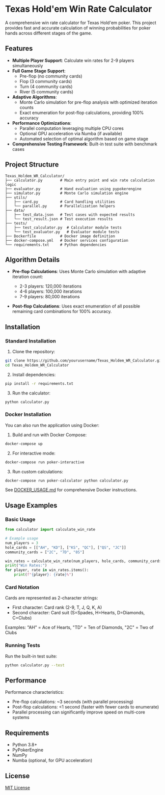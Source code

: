 # Texas Hold'em Win Rate Calculator

A comprehensive win rate calculator for Texas Hold'em poker. This project provides fast and accurate calculation of winning probabilities for poker hands across different stages of the game.

## Features

- **Multiple Player Support**: Calculate win rates for 2-9 players simultaneously
- **Full Game Stage Support**: 
  - Pre-flop (no community cards)
  - Flop (3 community cards)
  - Turn (4 community cards)
  - River (5 community cards)
- **Adaptive Algorithms**:
  - Monte Carlo simulation for pre-flop analysis with optimized iteration counts
  - Exact enumeration for post-flop calculations, providing 100% accuracy
- **Performance Optimizations**:
  - Parallel computation leveraging multiple CPU cores
  - Optional GPU acceleration via Numba (if available)
  - Automated selection of optimal algorithm based on game stage
- **Comprehensive Testing Framework**: Built-in test suite with benchmark cases

## Project Structure

```
Texas_Holdem_WR_Calculator/
├── calculator.py        # Main entry point and win rate calculation logic
├── evaluator.py         # Hand evaluation using pypokerengine
├── simulator.py         # Monte Carlo simulation engine
├── utils/
│   ├── card.py          # Card handling utilities
│   └── parallel.py      # Parallelization helpers
├── data/
│   ├── test_data.json   # Test cases with expected results
│   └── test_result.json # Test execution results
├── tests/
│   ├── test_calculator.py  # Calculator module tests
│   └── test_evaluator.py   # Evaluator module tests
├── Dockerfile           # Docker image definition
├── docker-compose.yml   # Docker services configuration
└── requirements.txt     # Python dependencies
```

## Algorithm Details

- **Pre-flop Calculations**: Uses Monte Carlo simulation with adaptive iteration count:
  - 2-3 players: 120,000 iterations
  - 4-6 players: 100,000 iterations
  - 7-9 players: 80,000 iterations

- **Post-flop Calculations**: Uses exact enumeration of all possible remaining card combinations for 100% accuracy.

## Installation

### Standard Installation

1. Clone the repository:
```bash
git clone https://github.com/yourusername/Texas_Holdem_WR_Calculator.git
cd Texas_Holdem_WR_Calculator
```

2. Install dependencies:
```bash
pip install -r requirements.txt
```

3. Run the calculator:
```bash
python calculator.py
```

### Docker Installation

You can also run the application using Docker:

1. Build and run with Docker Compose:
```bash
docker-compose up
```

2. For interactive mode:
```bash
docker-compose run poker-interactive
```

3. Run custom calculations:
```bash
docker-compose run poker-calculator python calculator.py
```

See [DOCKER_USAGE.md](DOCKER_USAGE.md) for comprehensive Docker instructions.

## Usage Examples

### Basic Usage

```python
from calculator import calculate_win_rate

# Example usage
num_players = 3
hole_cards = [["AH", "KD"], ["KS", "QC"], ["QS", "JC"]]
community_cards = ["2C", "7D", "8S"]

win_rates = calculate_win_rate(num_players, hole_cards, community_cards)
print("Win Rates:")
for player, rate in win_rates.items():
    print(f"{player}: {rate}%")
```

### Card Notation

Cards are represented as 2-character strings:
- First character: Card rank (2-9, T, J, Q, K, A)
- Second character: Card suit (S=Spades, H=Hearts, D=Diamonds, C=Clubs)

Examples: "AH" = Ace of Hearts, "TD" = Ten of Diamonds, "2C" = Two of Clubs

### Running Tests

Run the built-in test suite:
```bash
python calculator.py --test
```

## Performance

Performance characteristics:
- Pre-flop calculations: ~3 seconds (with parallel processing)
- Post-flop calculations: <1 second (faster with fewer cards to enumerate)
- Parallel processing can significantly improve speed on multi-core systems

## Requirements

- Python 3.8+
- PyPokerEngine
- NumPy
- Numba (optional, for GPU acceleration)

## License

[MIT License](LICENSE)
